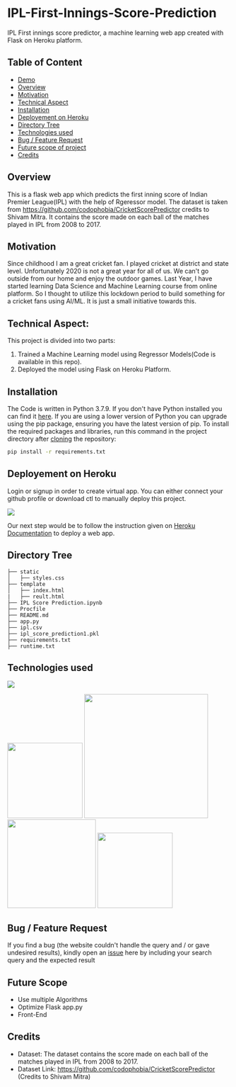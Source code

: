 # IPL-First-Innings-Score-Prediction
IPL First innings score predictor, a machine learning web app created with Flask on Heroku platform.

## Table of Content
  * [Demo](#demo)
  * [Overview](#overview)
  * [Motivation](#motivation)
  * [Technical Aspect](#Technical-Aspect)
  * [Installation](#installation)
  * [Deployement on Heroku](#deployement-on-heroku)
  * [Directory Tree](#directory-tree)
  * [Technologies used](#technologies-used)
  * [Bug / Feature Request](#bug---feature-request)
  * [Future scope of project](#future-scope)
  * [Credits](#credits)

## Overview
This is a flask web app which predicts the first inning score of Indian Premier League(IPL) with the help of Rgeressor model. The dataset is taken from https://github.com/codophobia/CricketScorePredictor credits to Shivam Mitra. It contains the score made on each ball of the matches played in IPL from 2008 to 2017.

## Motivation
Since childhood I am a great cricket fan. I played cricket at district and state level. Unfortunately 2020 is not a great year for all of us. We can't go outside from our home and enjoy the outdoor games. Last Year, I have started learning Data Science and Machine Learning course from online platform. So I thought to utilize this lockdown period to build something for a cricket fans using AI/ML. It is just a small initiative towards this.

## Technical Aspect:
This project is divided into two parts:
1) Trained a Machine Learning model using Regressor Models(Code is available in this repo).
2) Deployed the model using Flask on Heroku Platform.

## Installation
The Code is written in Python 3.7.9. If you don't have Python installed you can find it [here](https://www.python.org/downloads/). If you are using a lower version of Python you can upgrade using the pip package, ensuring you have the latest version of pip. To install the required packages and libraries, run this command in the project directory after [cloning](https://www.howtogeek.com/451360/how-to-clone-a-github-repository/) the repository:
```bash
pip install -r requirements.txt
```

## Deployement on Heroku
Login or signup in order to create virtual app. You can either connect your github profile or download ctl to manually deploy this project.

[![](https://i.imgur.com/dKmlpqX.png)](https://heroku.com)

Our next step would be to follow the instruction given on [Heroku Documentation](https://devcenter.heroku.com/articles/getting-started-with-python) to deploy a web app.

## Directory Tree 
```
├── static 
│   ├── styles.css
├── template
│   ├── index.html
|   ├── reult.html
├── IPL Score Prediction.ipynb
├── Procfile	
├── README.md
├── app.py
├── ipl.csv	
├── ipl_score_prediction1.pkl
├── requirements.txt
├── runtime.txt
```

## Technologies used

![](https://forthebadge.com/images/badges/made-with-python.svg)

[<img target="_blank" src="https://flask.palletsprojects.com/en/1.1.x/_images/flask-logo.png" width=170>](https://flask.palletsprojects.com/en/1.1.x/) [<img target="_blank" src="https://number1.co.za/wp-content/uploads/2017/10/gunicorn_logo-300x85.png" width=280>](https://gunicorn.org) [<img target="_blank" src="https://scikit-learn.org/stable/_static/scikit-learn-logo-small.png" width=200>](https://scikit-learn.org/stable/) [<img target="_blank" src="https://i.imgur.com/gh8nX4U.png" width=170>](https://flask.palletsprojects.com/en/1.1.x/)


## Bug / Feature Request

If you find a bug (the website couldn't handle the query and / or gave undesired results), kindly open an [issue](https://github.com/Mandal-21/Flight-Price-Prediction/issues) here by including your search query and the expected result

## Future Scope
* Use multiple Algorithms 
* Optimize Flask app.py
* Front-End 

## Credits
* Dataset: The dataset contains the score made on each ball of the matches played in IPL from 2008 to 2017.
* Dataset Link: https://github.com/codophobia/CricketScorePredictor (Credits to Shivam Mitra)




